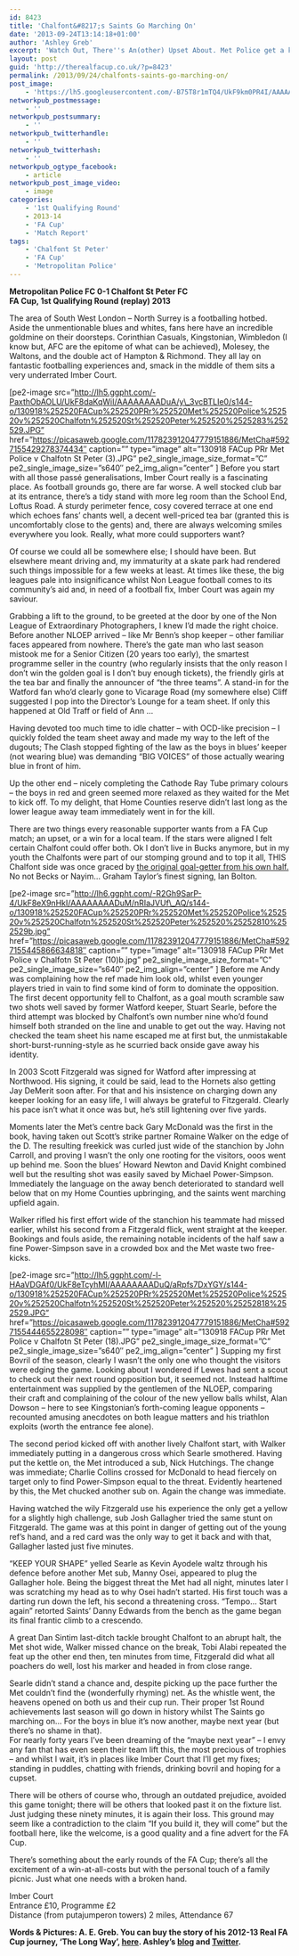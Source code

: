 ```yaml
---
id: 8423
title: 'Chalfont&#8217;s Saints Go Marching On'
date: '2013-09-24T13:14:18+01:00'
author: 'Ashley Greb'
excerpt: 'Watch Out, There''s An(other) Upset About. Met Police get a kick in the Chalfonts, by A. E. Greb, otherwise known as putajumperon!'
layout: post
guid: 'http://therealfacup.co.uk/?p=8423'
permalink: /2013/09/24/chalfonts-saints-go-marching-on/
post_image:
    - 'https://lh5.googleusercontent.com/-B75T8r1mTQ4/UkF9km0PR4I/AAAAAAAADus/D2QfGvbtV-M/w830-h554-no/130918+FACup+PRr+Met+Police+v+Chalfotn+St+Peter+%252810%2529b.jpg'
networkpub_postmessage:
    - ''
networkpub_postsummary:
    - ''
networkpub_twitterhandle:
    - ''
networkpub_twitterhash:
    - ''
networkpub_ogtype_facebook:
    - article
networkpub_post_image_video:
    - image
categories:
    - '1st Qualifying Round'
    - 2013-14
    - 'FA Cup'
    - 'Match Report'
tags:
    - 'Chalfont St Peter'
    - 'FA Cup'
    - 'Metropolitan Police'
---
```


**Metropolitan Police FC 0-1 Chalfont St Peter FC**  
**FA Cup, 1st Qualifying Round (replay) 2013**

The area of South West London – North Surrey is a footballing hotbed. Aside the unmentionable blues and whites, fans here have an incredible goldmine on their doorsteps. Corinthian Casuals, Kingstonian, Wimbledon (I know but, AFC are the epitome of what can be achieved), Molesey, the Waltons, and the double act of Hampton &amp; Richmond. They all lay on fantastic footballing experiences and, smack in the middle of them sits a very underrated Imber Court.

\[pe2-image src=”http://lh5.ggpht.com/-PaxthObAOLU/UkF8daKqWiI/AAAAAAAADuA/y\_3vcBTLIe0/s144-o/130918%252520FACup%252520PRr%252520Met%252520Police%252520v%252520Chalfotn%252520St%252520Peter%252520%2525283%252529.JPG” href=”https://picasaweb.google.com/117823912047779151886/MetCha#5927155429278374434″ caption=”” type=”image” alt=”130918 FACup PRr Met Police v Chalfotn St Peter (3).JPG” pe2\_single\_image\_size\_format=”C” pe2\_single\_image\_size=”s640″ pe2\_img\_align=”center” \] Before you start with all those passé generalisations, Imber Court really is a fascinating place. As football grounds go, there are far worse. A well stocked club bar at its entrance, there’s a tidy stand with more leg room than the School End, Loftus Road. A sturdy perimeter fence, cosy covered terrace at one end which echoes fans’ chants well, a decent well-priced tea bar (granted this is uncomfortably close to the gents) and, there are always welcoming smiles everywhere you look. Really, what more could supporters want?

Of course we could all be somewhere else; I should have been. But elsewhere meant driving and, my immaturity at a skate park had rendered such things impossible for a few weeks at least. At times like these, the big leagues pale into insignificance whilst Non League football comes to its community’s aid and, in need of a football fix, Imber Court was again my saviour.

Grabbing a lift to the ground, to be greeted at the door by one of the Non League of Extraordinary Photographers, I knew I’d made the right choice. Before another NLOEP arrived – like Mr Benn’s shop keeper – other familiar faces appeared from nowhere. There’s the gate man who last season mistook me for a Senior Citizen (20 years too early), the smartest programme seller in the country (who regularly insists that the only reason I don’t win the golden goal is I don’t buy enough tickets), the friendly girls at the tea bar and finally the announcer of “the three teams”. A stand-in for the Watford fan who’d clearly gone to Vicarage Road (my somewhere else) Cliff suggested I pop into the Director’s Lounge for a team sheet. If only this happened at Old Traff or field of Ann …

Having devoted too much time to idle chatter – with OCD-like precision – I quickly folded the team sheet away and made my way to the left of the dugouts; The Clash stopped fighting of the law as the boys in blues’ keeper (not wearing blue) was demanding “BIG VOICES” of those actually wearing blue in front of him.

Up the other end – nicely completing the Cathode Ray Tube primary colours – the boys in red and green seemed more relaxed as they waited for the Met to kick off. To my delight, that Home Counties reserve didn’t last long as the lower league away team immediately went in for the kill.

There are two things every reasonable supporter wants from a FA Cup match; an upset, or a win for a local team. If the stars were aligned I felt certain Chalfont could offer both. Ok I don’t live in Bucks anymore, but in my youth the Chalfonts were part of our stomping ground and to top it all, THIS Chalfont side was once graced by [the original goal-getter from his own half.](http://www.youtube.com/watch?v=f-W6_gZH37Q) No not Becks or Nayim… Graham Taylor’s finest signing, Ian Bolton.

\[pe2-image src=”http://lh6.ggpht.com/-R2Gh9SarP-4/UkF8eX9nHkI/AAAAAAAADuM/nRIaJVUf\_AQ/s144-o/130918%252520FACup%252520PRr%252520Met%252520Police%252520v%252520Chalfotn%252520St%252520Peter%252520%25252810%252529b.jpg” href=”https://picasaweb.google.com/117823912047779151886/MetCha#5927155445866634818″ caption=”” type=”image” alt=”130918 FACup PRr Met Police v Chalfotn St Peter (10)b.jpg” pe2\_single\_image\_size\_format=”C” pe2\_single\_image\_size=”s640″ pe2\_img\_align=”center” \] Before me Andy was complaining how the ref made him look old, whilst even younger players tried in vain to find some kind of form to dominate the opposition. The first decent opportunity fell to Chalfont, as a goal mouth scramble saw two shots well saved by former Watford keeper, Stuart Searle, before the third attempt was blocked by Chalfont’s own number nine who’d found himself both stranded on the line and unable to get out the way. Having not checked the team sheet his name escaped me at first but, the unmistakable short-burst-running-style as he scurried back onside gave away his identity.

In 2003 Scott Fitzgerald was signed for Watford after impressing at Northwood. His signing, it could be said, lead to the Hornets also getting Jay DeMerit soon after. For that and his insistence on charging down any keeper looking for an easy life, I will always be grateful to Fitzgerald. Clearly his pace isn’t what it once was but, he’s still lightening over five yards.

Moments later the Met’s centre back Gary McDonald was the first in the book, having taken out Scott’s strike partner Romaine Walker on the edge of the D. The resulting freekick was curled just wide of the stanchion by John Carroll, and proving I wasn’t the only one rooting for the visitors, ooos went up behind me. Soon the blues’ Howard Newton and David Knight combined well but the resulting shot was easily saved by Michael Power-Simpson. Immediately the language on the away bench deteriorated to standard well below that on my Home Counties upbringing, and the saints went marching upfield again.

Walker rifled his first effort wide of the stanchion his teammate had missed earlier, whilst his second from a Fitzgerald flick, went straight at the keeper. Bookings and fouls aside, the remaining notable incidents of the half saw a fine Power-Simpson save in a crowded box and the Met waste two free-kicks.

\[pe2-image src=”http://lh5.ggpht.com/-l-HAaVDGAf0/UkF8eTcyhMI/AAAAAAAADuQ/aRpfs7DxYGY/s144-o/130918%252520FACup%252520PRr%252520Met%252520Police%252520v%252520Chalfotn%252520St%252520Peter%252520%25252818%252529.JPG” href=”https://picasaweb.google.com/117823912047779151886/MetCha#5927155444655228098″ caption=”” type=”image” alt=”130918 FACup PRr Met Police v Chalfotn St Peter (18).JPG” pe2\_single\_image\_size\_format=”C” pe2\_single\_image\_size=”s640″ pe2\_img\_align=”center” \] Supping my first Bovril of the season, clearly I wasn’t the only one who thought the visitors were edging the game. Looking about I wondered if Lewes had sent a scout to check out their next round opposition but, it seemed not. Instead halftime entertainment was supplied by the gentlemen of the NLOEP, comparing their craft and complaining of the colour of the new yellow balls whilst, Alan Dowson – here to see Kingstonian’s forth-coming league opponents – recounted amusing anecdotes on both league matters and his triathlon exploits (worth the entrance fee alone).

The second period kicked off with another lively Chalfont start, with Walker immediately putting in a dangerous cross which Searle smothered. Having put the kettle on, the Met introduced a sub, Nick Hutchings. The change was immediate; Charlie Collins crossed for McDonald to head fiercely on target only to find Power-Simpson equal to the threat. Evidently heartened by this, the Met chucked another sub on. Again the change was immediate.

Having watched the wily Fitzgerald use his experience the only get a yellow for a slightly high challenge, sub Josh Gallagher tried the same stunt on Fitzgerald. The game was at this point in danger of getting out of the young ref’s hand, and a red card was the only way to get it back and with that, Gallagher lasted just five minutes.

“KEEP YOUR SHAPE” yelled Searle as Kevin Ayodele waltz through his defence before another Met sub, Manny Osei, appeared to plug the Gallagher hole. Being the biggest threat the Met had all night, minutes later I was scratching my head as to why Osei hadn’t started. His first touch was a darting run down the left, his second a threatening cross. “Tempo… Start again” retorted Saints’ Danny Edwards from the bench as the game began its final frantic climb to a crescendo.

A great Dan Sintim last-ditch tackle brought Chalfont to an abrupt halt, the Met shot wide, Walker missed chance on the break, Tobi Alabi repeated the feat up the other end then, ten minutes from time, Fitzgerald did what all poachers do well, lost his marker and headed in from close range.

Searle didn’t stand a chance and, despite picking up the pace further the Met couldn’t find the (wonderfully rhyming) net. As the whistle went, the heavens opened on both us and their cup run. Their proper 1st Round achievements last season will go down in history whilst The Saints go marching on… For the boys in blue it’s now another, maybe next year (but there’s no shame in that).  
For nearly forty years I’ve been dreaming of the “maybe next year” – I envy any fan that has even seen their team lift this, the most precious of trophies – and whilst I wait, it’s in places like Imber Court that I’ll get my fixes; standing in puddles, chatting with friends, drinking bovril and hoping for a cupset.

There will be others of course who, through an outdated prejudice, avoided this game tonight; there will be others that looked past it on the fixture list. Just judging these ninety minutes, it is again their loss. This ground may seem like a contradiction to the claim “If you build it, they will come” but the football here, like the welcome, is a good quality and a fine advert for the FA Cup.

There’s something about the early rounds of the FA Cup; there’s all the excitement of a win-at-all-costs but with the personal touch of a family picnic. Just what one needs with a broken hand.

Imber Court  
Entrance £10, Programme £2  
Distance (from putajumperon towers) 2 miles, Attendance 67

**Words &amp; Pictures: A. E. Greb. You can buy the story of his 2012-13 Real FA Cup journey, ‘The Long Way’, [here](http://wholepoint.jimdo.com/8-the-long-way/). Ashley’s [blog](http://putajumperon.wordpress.com/) and [Twitter](https://twitter.com/putajumperon).**